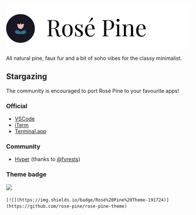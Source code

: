 ![Logotype](assets/logotype.png)

All natural pine, faux fur and a bit of soho vibes for the classy minimalist.

## Stargazing

The community is encouraged to port Rosé Pine to your favourite apps!

### Official

- [VSCode](https://github.com/rose-pine/vscode)
- [iTerm](https://github.com/rose-pine/iterm)
- [Terminal.app](https://github.com/rose-pine/terminal.app)

### Community

- [Hyper](https://github.com/fvrests/hyper) (thanks to [@fvrests](https://github.com/fvrests))

### Theme badge

[![](https://img.shields.io/badge/Rosé%20Pine%20Theme-191724)](https://github.com/rose-pine/rose-pine-theme)

`[![](https://img.shields.io/badge/Rosé%20Pine%20Theme-191724)](https://github.com/rose-pine/rose-pine-theme)`
